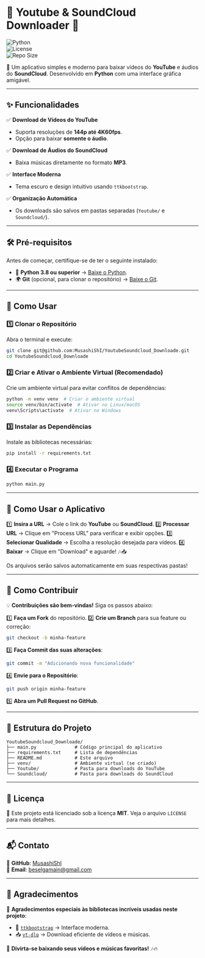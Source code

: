 # 🎵 Youtube & SoundCloud Downloader 🎥

![Python](https://img.shields.io/badge/Python-3.8%2B-blue)  
![License](https://img.shields.io/badge/License-MIT-green)  
![Repo Size](https://img.shields.io/github/repo-size/MusashiShI/YoutubeSoundcloud_Downloade)  

🚀 Um aplicativo simples e moderno para baixar vídeos do **YouTube** e áudios do **SoundCloud**. Desenvolvido em **Python** com uma interface gráfica amigável.

---

## ✨ Funcionalidades

✅ **Download de Vídeos do YouTube**
- Suporta resoluções de **144p até 4K60fps**.
- Opção para baixar **somente o áudio**.

✅ **Download de Áudios do SoundCloud**
- Baixa músicas diretamente no formato **MP3**.

✅ **Interface Moderna**
- Tema escuro e design intuitivo usando `ttkbootstrap`.

✅ **Organização Automática**
- Os downloads são salvos em pastas separadas (`Youtube/` e `Soundcloud/`).

---

## 🛠️ Pré-requisitos

Antes de começar, certifique-se de ter o seguinte instalado:

- 🐍 **Python 3.8 ou superior** → [Baixe o Python](https://www.python.org/downloads/).
- 🌍 **Git** (opcional, para clonar o repositório) → [Baixe o Git](https://git-scm.com/).

---

## 🚀 Como Usar

### 1️⃣ Clonar o Repositório
Abra o terminal e execute:
```bash
git clone git@github.com:MusashiShI/YoutubeSoundcloud_Downloade.git
cd YoutubeSoundcloud_Downloade
```

### 2️⃣ Criar e Ativar o Ambiente Virtual (Recomendado)
Crie um ambiente virtual para evitar conflitos de dependências:
```bash
python -m venv venv  # Criar o ambiente virtual
source venv/bin/activate  # Ativar no Linux/macOS
venv\Scripts\activate  # Ativar no Windows
```

### 3️⃣ Instalar as Dependências
Instale as bibliotecas necessárias:
```bash
pip install -r requirements.txt
```

### 4️⃣ Executar o Programa
```bash
python main.py
```

---

## 🎨 Como Usar o Aplicativo

1️⃣ **Insira a URL** → Cole o link do **YouTube** ou **SoundCloud**.
2️⃣ **Processar URL** → Clique em "Process URL" para verificar e exibir opções.
3️⃣ **Selecionar Qualidade** → Escolha a resolução desejada para vídeos.
4️⃣ **Baixar** → Clique em "Download" e aguarde! 🎶📥

Os arquivos serão salvos automaticamente em suas respectivas pastas!

---

## 🤝 Como Contribuir

💡 **Contribuições são bem-vindas!** Siga os passos abaixo:

1️⃣ **Faça um Fork** do repositório.
2️⃣ **Crie um Branch** para sua feature ou correção:
```bash
git checkout -b minha-feature
```
3️⃣ **Faça Commit das suas alterações**:
```bash
git commit -m "Adicionando nova funcionalidade"
```
4️⃣ **Envie para o Repositório**:
```bash
git push origin minha-feature
```
5️⃣ **Abra um Pull Request no GitHub**.

---

## 📁 Estrutura do Projeto

```
YoutubeSoundcloud_Downloade/
├── main.py              # Código principal do aplicativo
├── requirements.txt     # Lista de dependências
├── README.md            # Este arquivo
├── venv/                # Ambiente virtual (se criado)
├── Youtube/             # Pasta para downloads do YouTube
└── Soundcloud/          # Pasta para downloads do SoundCloud
```

---

## 📜 Licença

📝 Este projeto está licenciado sob a licença **MIT**. Veja o arquivo `LICENSE` para mais detalhes.

---

## 📬 Contato

📌 **GitHub**: [MusashiShI](https://github.com/MusashiShI)  
📧 **Email**: beselgamain@gmail.com  

---

## 🎉 Agradecimentos

💙 **Agradecimentos especiais às bibliotecas incríveis usadas neste projeto**:
- 🎨 [`ttkbootstrap`](https://ttkbootstrap.readthedocs.io/en/latest/) → Interface moderna.
- 📥 [`yt-dlp`](https://github.com/yt-dlp/yt-dlp) → Download eficiente de vídeos e músicas.

🚀 **Divirta-se baixando seus vídeos e músicas favoritas!** 🎶🔥